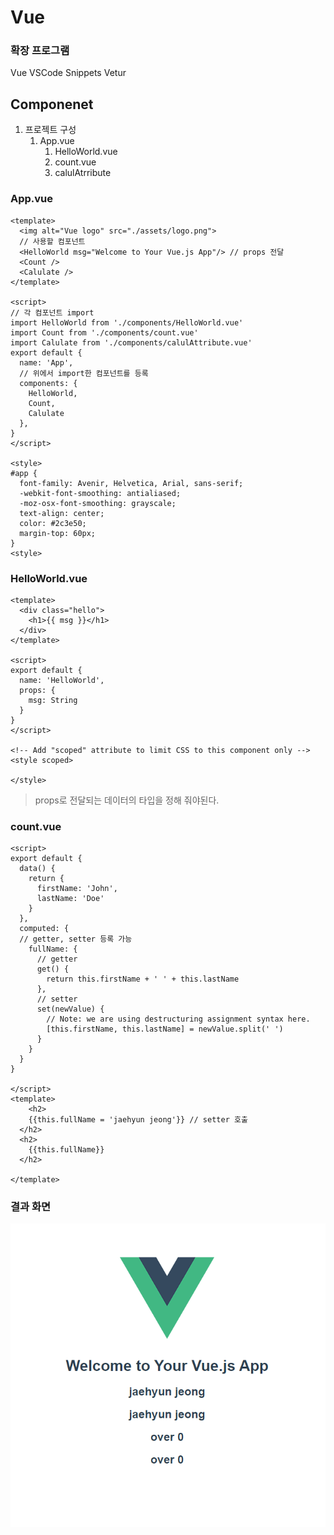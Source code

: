 # Vue

### 확장 프로그램
Vue VSCode Snippets
Vetur

## Componenet

1. 프로젝트 구성
   1. App.vue
      1. HelloWorld.vue
      2. count.vue
      3. calulAtrribute

### App.vue

```
<template>
  <img alt="Vue logo" src="./assets/logo.png">
  // 사용할 컴포넌트
  <HelloWorld msg="Welcome to Your Vue.js App"/> // props 전달
  <Count />
  <Calulate />
</template>

<script>
// 각 컴포넌트 import
import HelloWorld from './components/HelloWorld.vue'
import Count from './components/count.vue'
import Calulate from './components/calulAttribute.vue'
export default {
  name: 'App',
  // 위에서 import한 컴포넌트를 등록
  components: {
    HelloWorld,
    Count,
    Calulate
  },
}
</script>

<style>
#app {
  font-family: Avenir, Helvetica, Arial, sans-serif;
  -webkit-font-smoothing: antialiased;
  -moz-osx-font-smoothing: grayscale;
  text-align: center;
  color: #2c3e50;
  margin-top: 60px;
}
<style>
```



### HelloWorld.vue

```
<template>
  <div class="hello">
    <h1>{{ msg }}</h1>
  </div>
</template>

<script>
export default {
  name: 'HelloWorld',
  props: {
    msg: String
  }
}
</script>

<!-- Add "scoped" attribute to limit CSS to this component only -->
<style scoped>

</style>
```

> props로 전달되는 데이터의 타입을 정해 줘야된다.

### count.vue

```
<script>
export default {
  data() {
    return {
      firstName: 'John',
      lastName: 'Doe'
    }
  },
  computed: {
  // getter, setter 등록 가능
    fullName: {
      // getter
      get() {
        return this.firstName + ' ' + this.lastName
      },
      // setter
      set(newValue) {
        // Note: we are using destructuring assignment syntax here.
        [this.firstName, this.lastName] = newValue.split(' ')
      }
    }
  }
}

</script>
<template>
	<h2>
    {{this.fullName = 'jaehyun jeong'}} // setter 호출
  </h2>
  <h2>
    {{this.fullName}}
  </h2>

</template>
```



### 결과 화면

![image-20221122030708168](https://github.com/jaehyun0122/TIL/blob/master/VuePractice/asset/vue%EC%8B%A4%ED%96%89%ED%99%94%EB%A9%B4.png)
